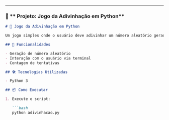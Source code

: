 
---

### 📄 ** Projeto: Jogo da Adivinhação em Python**

```markdown
# 🎯 Jogo da Adivinhação em Python

Um jogo simples onde o usuário deve adivinhar um número aleatório gerado pelo computador.

## 🚀 Funcionalidades

- Geração de número aleatório
- Interação com o usuário via terminal
- Contagem de tentativas

## 🛠️ Tecnologias Utilizadas

- Python 3

## 📦 Como Executar

1. Execute o script:

   ```bash
   python adivinhacao.py

